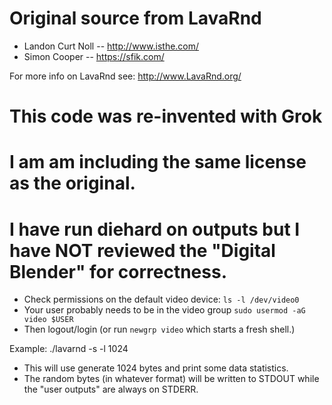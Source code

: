 
# Original source from LavaRnd
* Landon Curt Noll -- http://www.isthe.com/
* Simon Cooper -- https://sfik.com/

For more info on LavaRnd see:
        http://www.LavaRnd.org/

# This code was re-invented with Grok
# I am am including the same license as the original.
# I have run diehard on outputs but I have NOT reviewed the "Digital Blender" for correctness.

* Check permissions on the default video device:
`ls -l /dev/video0`
* Your user probably needs to be in the video group
`sudo usermod -aG video $USER`
* Then logout/login (or run `newgrp video` which starts a fresh shell.)


Example: ./lavarnd -s -l 1024 
* This will use generate 1024 bytes and print some data statistics.
* The random bytes (in whatever format) will be written to STDOUT
while the "user outputs" are always on STDERR.

